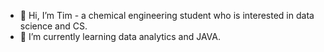 - 👋 Hi, I’m Tim - a chemical engineering student who is interested in data science and CS.
- 🌱 I’m currently learning data analytics and JAVA.


<!---
TimHOANGdata/TimHOANGdata is a ✨ special ✨ repository because its `README.md` (this file) appears on your GitHub profile.
You can click the Preview link to take a look at your changes.
--->
